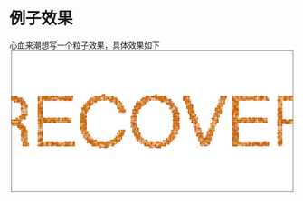 # 例子效果
心血来潮想写一个粒子效果，具体效果如下
![image](https://raw.githubusercontent.com/qn9301/text--/master/0D9F9C48-7909-47F8-AF68-7AC165A5757F.png)
